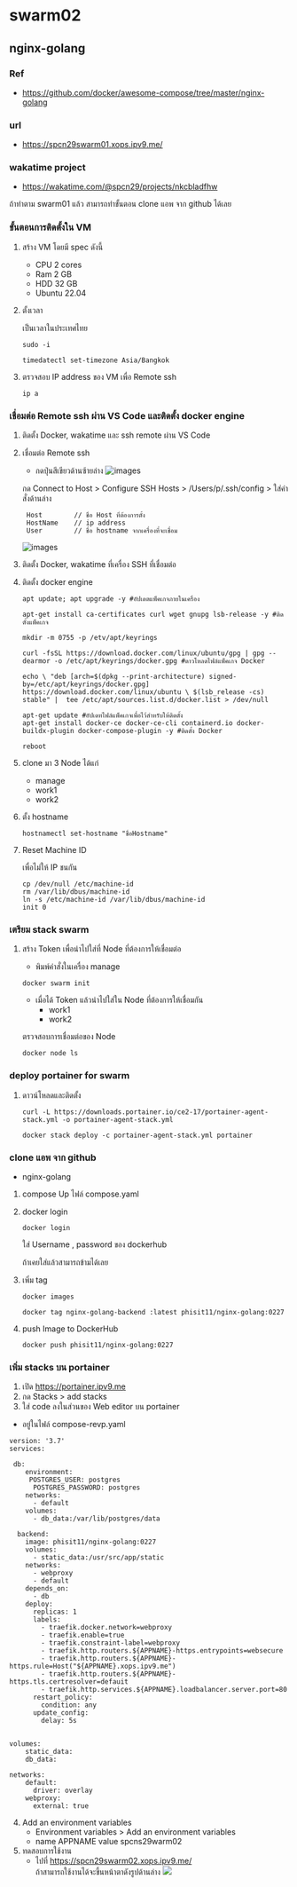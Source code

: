 # swarm02
## nginx-golang

### Ref
* https://github.com/docker/awesome-compose/tree/master/nginx-golang
### url
* https://spcn29swarm01.xops.ipv9.me/
### wakatime project
* https://wakatime.com/@spcn29/projects/nkcbladfhw

ถ้าทำตาม swarm01 แล้ว สามารถทำขั้นตอน clone แอพ จาก github ได้เลย
### ขั้นตอนการติดตั้งใน VM
1. สร้าง VM โดยมี spec ดังนี้
    * CPU 2 cores
    * Ram 2 GB
    * HDD 32 GB
    * Ubuntu 22.04
2. ตั้งเวลา

    เป็นเวลาในประเทศไทย
    ```
    sudo -i
    ```
    ```
    timedatectl set-timezone Asia/Bangkok
    ```
3. ตรวจสอบ IP address ของ VM เพื่อ Remote ssh
    ```
    ip a
    ```
### เชื่อมต่อ Remote ssh ผ่าน VS Code และติดตั้ง docker engine 
1. ติดตั้ง Docker, wakatime และ ssh remote ผ่าน VS Code
2. เชื่อมต่อ Remote ssh 
    * กดปุ่นสีเขียวด้านซ้ายล่าง
![images](https://user-images.githubusercontent.com/109591322/222915170-eea6290c-3494-4998-a50e-504b6d00b3ca.png)

    กด Connect to Host > Configure SSH Hosts > /Users/p/.ssh/config > ใส่คำสั่งด้านล่าง

    
        Host        // ชื่อ Host ที่ต้องการตั้ง
        HostName    // ip address
        User        // ชื่อ hostname จากเครื่องที่จะเชื่อม
    
    ![images](https://user-images.githubusercontent.com/109591322/222915172-0b26924e-d083-4126-80e5-6cec87b32832.png)
4. ติดตั้ง Docker, wakatime ที่เครื่อง SSH ที่เชื่อมต่อ 

5. ติดตั้ง docker engine 
    ```
    apt update; apt upgrade -y #อัปเดตแพ็คเกจภายในเครื่อง

    apt-get install ca-certificates curl wget gnupg lsb-release -y #ติดตั้งแพ็คเกจ

    mkdir -m 0755 -p /etv/apt/keyrings

    curl -fsSL https://download.docker.com/linux/ubuntu/gpg | gpg --dearmor -o /etc/apt/keyrings/docker.gpg #ดาวโหลดไฟล์แพ็คเกจ Docker

    echo \ "deb [arch=$(dpkg --print-architecture) signed-by=/etc/apt/keyrings/docker.gpg] https://download.docker.com/linux/ubuntu \ $(lsb_release -cs) stable" |  tee /etc/apt/sources.list.d/docker.list > /dev/null

    apt-get update #อัปเดทไฟล์แพ็คเกจเพื่อไว้สำหรับให้ติดตั้ง
    apt-get install docker-ce docker-ce-cli containerd.io docker-buildx-plugin docker-compose-plugin -y #ติดตั้ง Docker

    reboot
    ```
4. clone มา 3 Node ได้แก่
    * manage
    * work1
    * work2
5. ตั้ง hostname
    ```
    hostnamectl set-hostname "ชื่อHostname"
    ```
6. Reset Machine ID 

    เพื่อไม่ให้ IP ชนกัน
    ```
    cp /dev/null /etc/machine-id
    rm /var/lib/dbus/machine-id
    ln -s /etc/machine-id /var/lib/dbus/machine-id
    init 0
    ```


### เตรียม stack swarm  
1. สร้าง Token 
    เพื่อนำไปใส่ที่ Node ที่ต้องการให้เชื่อมต่อ
    * พิมพ์คำสั่งในเครื่อง manage
    ```
    docker swarm init 
    ```
    * เมื่อได้ Token แล้วนำไปใส่ใน Node ที่ต้องการให้เชื่อมกัน
        * work1
        * work2
    
    ตรวจสอบการเชื่อมต่อของ Node
    ```
    docker node ls
    ```
### deploy portainer for swarm 
1.  ดาวน์โหลดและติดตั้ง
    ```
    curl -L https://downloads.portainer.io/ce2-17/portainer-agent-stack.yml -o portainer-agent-stack.yml
    ```
    ```
    docker stack deploy -c portainer-agent-stack.yml portainer
    ```
### clone แอพ จาก github    
* nginx-golang
1. compose Up ไฟล์ compose.yaml
2. docker login
    ```
    docker login 
    ```
    ใส่ Username , password ของ dockerhub

    ถ้าเคยใส่แล้วสามารถข้ามได้เลย
3. เพิ่ม tag 
    ``` 
    docker images
    ```
    ```
    docker tag nginx-golang-backend :latest phisit11/nginx-golang:0227
    ```
4. push Image to DockerHub
    ```
    docker push phisit11/nginx-golang:0227
    ```
### เพิ่ม stacks บน portainer
1. เปิด https://portainer.ipv9.me
2. กด Stacks > add stacks 
3. ใส่ code ลงในส่วนของ Web editor บน portainer
* อยู่ในไฟล์ compose-revp.yaml
```
version: '3.7'
services:
 
 db: 
    environment:
     POSTGRES_USER: postgres
      POSTGRES_PASSWORD: postgres
    networks:
      - default
    volumes:
      - db_data:/var/lib/postgres/data

  backend:
    image: phisit11/nginx-golang:0227
    volumes:
      - static_data:/usr/src/app/static
    networks:
      - webproxy
      - default
    depends_on:
      - db  
    deploy:
      replicas: 1
      labels:
        - traefik.docker.network=webproxy
        - traefik.enable=true
        - traefik.constraint-label=webproxy
        - traefik.http.routers.${APPNAME}-https.entrypoints=websecure
        - traefik.http.routers.${APPNAME}-https.rule=Host("${APPNAME}.xops.ipv9.me")
        - traefik.http.routers.${APPNAME}-https.tls.certresolver=defauit
        - traefik.http.services.${APPNAME}.loadbalancer.server.port=80
      restart_policy:
        condition: any
      update_config:
        delay: 5s

      
volumes:
    static_data:
    db_data:

networks:
    default:
      driver: overlay
    webproxy:
      external: true

```    
4. Add an environment variables
    * Environment variables > Add an environment variables
    * name APPNAME value spcns29warm02
5. ทดสอบการใช้งาน 
    * ไปที่ https://spcn29swarm02.xops.ipv9.me/  
    ถ้าสามารถใช้งานได้จะขึ้นหน้าตาดังรูปด้านล่าง
![](https://user-images.githubusercontent.com/109591322/222915175-9c633d94-6c9a-44d4-bb1f-8e621602084d.png)